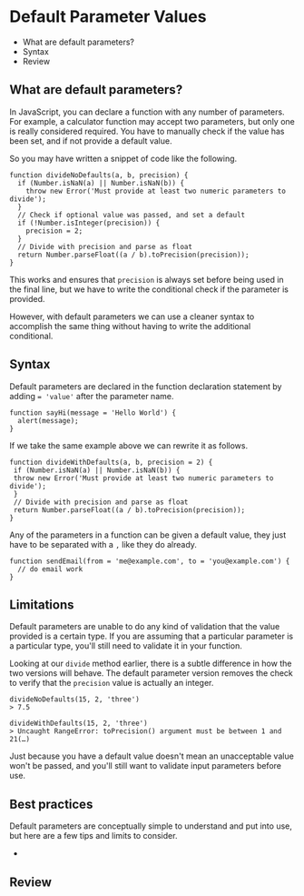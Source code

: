 # Default Parameter Values

* What are default parameters?
* Syntax
* Review

## What are default parameters?

In JavaScript, you can declare a function with any number of parameters. For example, a calculator function may accept two parameters, but only one is really considered required. You have to manually check if the value has been set, and if not provide a default value. 

So you may have written a snippet of code like the following.

```
function divideNoDefaults(a, b, precision) {
  if (Number.isNaN(a) || Number.isNaN(b)) {
    throw new Error('Must provide at least two numeric parameters to divide');
  }
  // Check if optional value was passed, and set a default
  if (!Number.isInteger(precision)) {
    precision = 2;
  }
  // Divide with precision and parse as float
  return Number.parseFloat((a / b).toPrecision(precision));
}
```

This works and ensures that `precision` is always set before being used in the final line, but we have to write the conditional check if the parameter is provided. 

However, with default parameters we can use a cleaner syntax to accomplish the same thing without having to write the additional conditional.

## Syntax

Default parameters are declared in the function declaration statement by adding `= 'value'` after the parameter name.

```
function sayHi(message = 'Hello World') {
  alert(message);
}

```

If we take the same example above we can rewrite it as follows.

```
function divideWithDefaults(a, b, precision = 2) {
 if (Number.isNaN(a) || Number.isNaN(b)) {
 throw new Error('Must provide at least two numeric parameters to divide');
 }
 // Divide with precision and parse as float
 return Number.parseFloat((a / b).toPrecision(precision));
}
```

Any of the parameters in a function can be given a default value, they just have to be separated with a `,` like they do already.

```
function sendEmail(from = 'me@example.com', to = 'you@example.com') {
  // do email work
}
```

## Limitations

Default parameters are unable to do any kind of validation that the value provided is a certain type. If you are assuming that a particular parameter is a particular type, you'll still need to validate it in your function.

Looking at our `divide` method earlier, there is a subtle difference in how the two versions will behave. The default parameter version removes the check to verify that the `precision` value is actually an integer. 

```
divideNoDefaults(15, 2, 'three')
> 7.5

divideWithDefaults(15, 2, 'three')
> Uncaught RangeError: toPrecision() argument must be between 1 and 21(…)
```

Just because you have a default value doesn't mean an unacceptable value won't be passed, and you'll still want to validate input parameters before use. 

## Best practices

Default parameters are conceptually simple to understand and put into use, but here are a few tips and limits to consider.

* 



## Review

